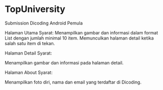 # TopUniversity
Submission Dicoding Android Pemula

Halaman Utama
Syarat:
Menampilkan gambar dan informasi dalam format List dengan jumlah minimal 10 item.
Memunculkan halaman detail ketika salah satu item di tekan.

Halaman Detail
Syarat:

Menampilkan gambar dan informasi pada halaman detail.

Halaman About
Syarat:

Menampilkan foto diri, nama dan email yang terdaftar di Dicoding.
